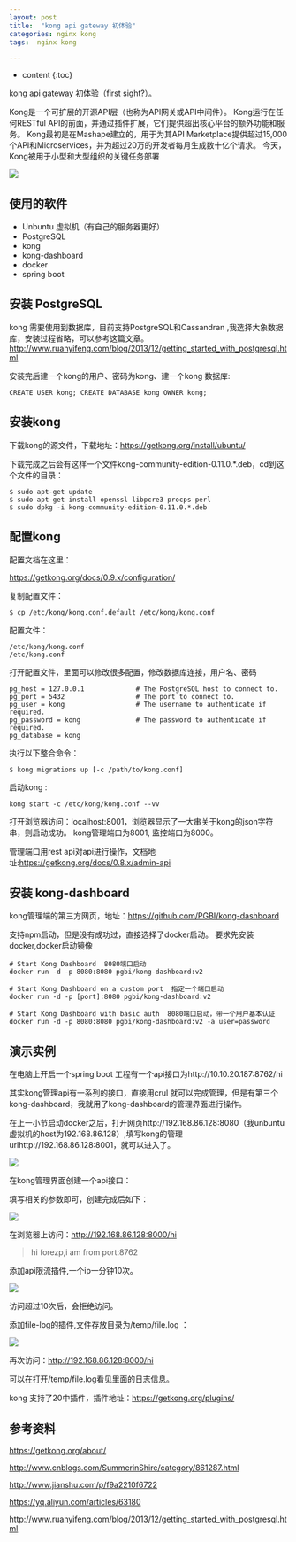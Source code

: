 ```yaml
---
layout: post
title:  "kong api gateway 初体验"
categories: nginx kong
tags:  nginx kong

---
```


* content
{:toc}




kong api gateway 初体验（first sight?）。

Kong是一个可扩展的开源API层（也称为API网关或API中间件）。 Kong运行在任何RESTful API的前面，并通过插件扩展，它们提供超出核心平台的额外功能和服务。
Kong最初是在Mashape建立的，用于为其API Marketplace提供超过15,000个API和Microservices，并为超过20万的开发者每月生成数十亿个请求。 今天，Kong被用于小型和大型组织的关键任务部署

![](https://getkong.org/assets/images/docs/kong-architecture.jpg)

<!--more-->

## 使用的软件

- Unbuntu 虚拟机（有自己的服务器更好）
- PostgreSQL
- kong 
- kong-dashboard
- docker
- spring boot

## 安装 PostgreSQL

kong 需要使用到数据库，目前支持PostgreSQL和Cassandran ,我选择大象数据库，安装过程省略，可以参考这篇文章。
http://www.ruanyifeng.com/blog/2013/12/getting_started_with_postgresql.html

安装完后建一个kong的用户、密码为kong、建一个kong 数据库:

```
CREATE USER kong; CREATE DATABASE kong OWNER kong;
```

## 安装kong 

下载kong的源文件，下载地址：https://getkong.org/install/ubuntu/

下载完成之后会有这样一个文件kong-community-edition-0.11.0.*.deb，cd到这个文件的目录：


```
$ sudo apt-get update
$ sudo apt-get install openssl libpcre3 procps perl
$ sudo dpkg -i kong-community-edition-0.11.0.*.deb

```


## 配置kong

配置文档在这里：

https://getkong.org/docs/0.9.x/configuration/

复制配置文件：

```
$ cp /etc/kong/kong.conf.default /etc/kong/kong.conf
```

配置文件：

```
/etc/kong/kong.conf
/etc/kong.conf

```

打开配置文件，里面可以修改很多配置，修改数据库连接，用户名、密码

```
pg_host = 127.0.0.1             # The PostgreSQL host to connect to.
pg_port = 5432                  # The port to connect to.
pg_user = kong                  # The username to authenticate if required.
pg_password = kong              # The password to authenticate if required.
pg_database = kong

```


执行以下整合命令：

```
$ kong migrations up [-c /path/to/kong.conf]

```

启动kong :

```
kong start -c /etc/kong/kong.conf --vv
```
打开浏览器访问：localhost:8001，浏览器显示了一大串关于kong的json字符串，则启动成功。
kong管理端口为8001, 监控端口为8000。

管理端口用rest api对api进行操作，文档地址:https://getkong.org/docs/0.8.x/admin-api

## 安装 kong-dashboard

kong管理端的第三方网页，地址：https://github.com/PGBI/kong-dashboard

支持npm启动，但是没有成功过，直接选择了docker启动。
要求先安装docker,docker启动镜像

```
# Start Kong Dashboard  8080端口启动
docker run -d -p 8080:8080 pgbi/kong-dashboard:v2

# Start Kong Dashboard on a custom port  指定一个端口启动
docker run -d -p [port]:8080 pgbi/kong-dashboard:v2

# Start Kong Dashboard with basic auth  8080端口启动，带一个用户基本认证
docker run -d -p 8080:8080 pgbi/kong-dashboard:v2 -a user=password

```

## 演示实例

在电脑上开启一个spring boot 工程有一个api接口为http://10.10.20.187:8762/hi


其实kong管理api有一系列的接口，直接用crul 就可以完成管理，但是有第三个kong-dashboard，我就用了kong-dashboard的管理界面进行操作。

在上一小节启动docker之后，打开网页http://192.168.86.128:8080（我unbuntu虚拟机的host为192.168.86.128）,填写kong的管理urlhttp://192.168.86.128:8001，就可以进入了。

![](http://fangzhipeng.oss-cn-hangzhou.aliyuncs.com/blog/%E5%BE%AE%E4%BF%A1%E6%88%AA%E5%9B%BE_20170830111958.png?x-oss-process=style/caijai)

在kong管理界面创建一个api接口：

填写相关的参数即可，创建完成后如下：

![](http://fangzhipeng.oss-cn-hangzhou.aliyuncs.com/blog/%E5%BE%AE%E4%BF%A1%E6%88%AA%E5%9B%BE_20170830112038.png?x-oss-process=style/caijai)

在浏览器上访问：http://192.168.86.128:8000/hi

> hi forezp,i am from port:8762


添加api限流插件,一个ip一分钟10次。

![](http://fangzhipeng.oss-cn-hangzhou.aliyuncs.com/blog/%E5%BE%AE%E4%BF%A1%E6%88%AA%E5%9B%BE_20170830112602.png?x-oss-process=style/caijai)

访问超过10次后，会拒绝访问。

添加file-log的插件,文件存放目录为/temp/file.log  ：

![](http://fangzhipeng.oss-cn-hangzhou.aliyuncs.com/blog/%E5%BE%AE%E4%BF%A1%E6%88%AA%E5%9B%BE_20170830114620.png?x-oss-process=style/caijai)

再次访问：http://192.168.86.128:8000/hi

可以在打开/temp/file.log看见里面的日志信息。

kong 支持了20中插件，插件地址：https://getkong.org/plugins/

## 参考资料

https://getkong.org/about/

http://www.cnblogs.com/SummerinShire/category/861287.html

http://www.jianshu.com/p/f9a2210f6722

https://yq.aliyun.com/articles/63180

http://www.ruanyifeng.com/blog/2013/12/getting_started_with_postgresql.html